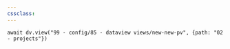 ```yaml
---
cssclass: 
---
```


```dataviewjs
await dv.view("99 - config/85 - dataview views/new-new-pv", {path: "02 - projects"})
```
